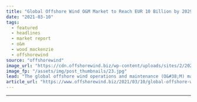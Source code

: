 ```yaml
---
title: "Global Offshore Wind O&M Market to Reach EUR 10 Billion by 2029"
date: "2021-03-10"
tags: 
  - featured
  - headlines
  - market report
  - o&m
  - wood mackenzie
  - offshorewind
source: "offshorewind"
image_url: "https://cdn.offshorewind.biz/wp-content/uploads/sites/2/2021/03/10100017/Crown-Estate-2014_illustration.jpg"
image_fp: "/assets/img/post_thumbnails/23.jpg"
lead: "The global offshore wind operations and maintenance (O&#38;M) market is expected to grow 16"
article_url: "https://www.offshorewind.biz/2021/03/10/global-offshore-wind-om-market-to-reach-eur-10-billion-by-2029/"
---
```


---
